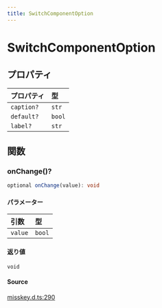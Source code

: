 ```yaml
---
title: SwitchComponentOption
---
```


# SwitchComponentOption

## プロパティ

| プロパティ | 型 |
| :------ | :------ |
| `caption?` | `str` |
| `default?` | `bool` |
| `label?` | `str` |

## 関数

### onChange()?

```ts
optional onChange(value): void
```

#### パラメーター

| 引数 | 型 |
| :------ | :------ |
| `value` | `bool` |

#### 返り値

`void`

#### Source

[misskey.d.ts:290](https://github.com/slofp/aitslib/blob/a951a81256505be593b745decf74b16c08c3727f/src/misskey.d.ts#L290)
